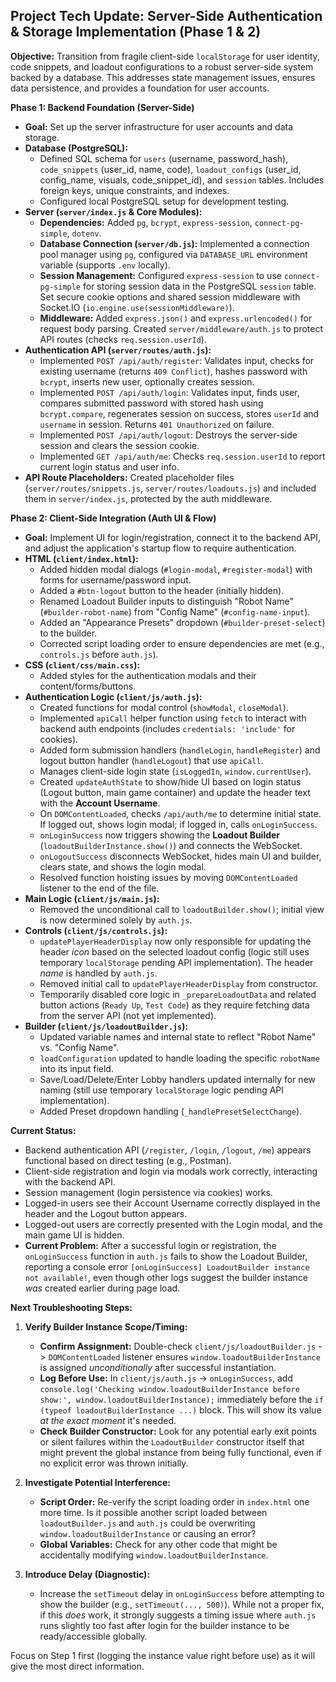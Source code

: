 ## Project Tech Update: Server-Side Authentication & Storage Implementation (Phase 1 & 2)

**Objective:** Transition from fragile client-side `localStorage` for user identity, code snippets, and loadout configurations to a robust server-side system backed by a database. This addresses state management issues, ensures data persistence, and provides a foundation for user accounts.

**Phase 1: Backend Foundation (Server-Side)**

*   **Goal:** Set up the server infrastructure for user accounts and data storage.
*   **Database (PostgreSQL):**
    *   Defined SQL schema for `users` (username, password\_hash), `code_snippets` (user\_id, name, code), `loadout_configs` (user\_id, config\_name, visuals, code\_snippet\_id), and `session` tables. Includes foreign keys, unique constraints, and indexes.
    *   Configured local PostgreSQL setup for development testing.
*   **Server (`server/index.js` & Core Modules):**
    *   **Dependencies:** Added `pg`, `bcrypt`, `express-session`, `connect-pg-simple`, `dotenv`.
    *   **Database Connection (`server/db.js`):** Implemented a connection pool manager using `pg`, configured via `DATABASE_URL` environment variable (supports `.env` locally).
    *   **Session Management:** Configured `express-session` to use `connect-pg-simple` for storing session data in the PostgreSQL `session` table. Set secure cookie options and shared session middleware with Socket.IO (`io.engine.use(sessionMiddleware)`).
    *   **Middleware:** Added `express.json()` and `express.urlencoded()` for request body parsing. Created `server/middleware/auth.js` to protect API routes (checks `req.session.userId`).
*   **Authentication API (`server/routes/auth.js`):**
    *   Implemented `POST /api/auth/register`: Validates input, checks for existing username (returns `409 Conflict`), hashes password with `bcrypt`, inserts new user, optionally creates session.
    *   Implemented `POST /api/auth/login`: Validates input, finds user, compares submitted password with stored hash using `bcrypt.compare`, regenerates session on success, stores `userId` and `username` in session. Returns `401 Unauthorized` on failure.
    *   Implemented `POST /api/auth/logout`: Destroys the server-side session and clears the session cookie.
    *   Implemented `GET /api/auth/me`: Checks `req.session.userId` to report current login status and user info.
*   **API Route Placeholders:** Created placeholder files (`server/routes/snippets.js`, `server/routes/loadouts.js`) and included them in `server/index.js`, protected by the auth middleware.

**Phase 2: Client-Side Integration (Auth UI & Flow)**

*   **Goal:** Implement UI for login/registration, connect it to the backend API, and adjust the application's startup flow to require authentication.
*   **HTML (`client/index.html`):**
    *   Added hidden modal dialogs (`#login-modal`, `#register-modal`) with forms for username/password input.
    *   Added a `#btn-logout` button to the header (initially hidden).
    *   Renamed Loadout Builder inputs to distinguish "Robot Name" (`#builder-robot-name`) from "Config Name" (`#config-name-input`).
    *   Added an "Appearance Presets" dropdown (`#builder-preset-select`) to the builder.
    *   Corrected script loading order to ensure dependencies are met (e.g., `controls.js` before `auth.js`).
*   **CSS (`client/css/main.css`):**
    *   Added styles for the authentication modals and their content/forms/buttons.
*   **Authentication Logic (`client/js/auth.js`):**
    *   Created functions for modal control (`showModal`, `closeModal`).
    *   Implemented `apiCall` helper function using `fetch` to interact with backend auth endpoints (includes `credentials: 'include'` for cookies).
    *   Added form submission handlers (`handleLogin`, `handleRegister`) and logout button handler (`handleLogout`) that use `apiCall`.
    *   Manages client-side login state (`isLoggedIn`, `window.currentUser`).
    *   Created `updateAuthState` to show/hide UI based on login status (Logout button, main game container) and update the header text with the **Account Username**.
    *   On `DOMContentLoaded`, checks `/api/auth/me` to determine initial state. If logged out, shows login modal; if logged in, calls `onLoginSuccess`.
    *   `onLoginSuccess` now triggers showing the **Loadout Builder** (`loadoutBuilderInstance.show()`) and connects the WebSocket.
    *   `onLogoutSuccess` disconnects WebSocket, hides main UI and builder, clears state, and shows the login modal.
    *   Resolved function hoisting issues by moving `DOMContentLoaded` listener to the end of the file.
*   **Main Logic (`client/js/main.js`):**
    *   Removed the unconditional call to `loadoutBuilder.show()`; initial view is now determined solely by `auth.js`.
*   **Controls (`client/js/controls.js`):**
    *   `updatePlayerHeaderDisplay` now only responsible for updating the header *icon* based on the selected loadout config (logic still uses temporary `localStorage` pending API implementation). The header *name* is handled by `auth.js`.
    *   Removed initial call to `updatePlayerHeaderDisplay` from constructor.
    *   Temporarily disabled core logic in `_prepareLoadoutData` and related button actions (`Ready Up`, `Test Code`) as they require fetching data from the server API (not yet implemented).
*   **Builder (`client/js/loadoutBuilder.js`):**
    *   Updated variable names and internal state to reflect "Robot Name" vs. "Config Name".
    *   `loadConfiguration` updated to handle loading the specific `robotName` into its input field.
    *   Save/Load/Delete/Enter Lobby handlers updated internally for new naming (still use temporary `localStorage` logic pending API implementation).
    *   Added Preset dropdown handling (`_handlePresetSelectChange`).

**Current Status:**

*   Backend authentication API (`/register`, `/login`, `/logout`, `/me`) appears functional based on direct testing (e.g., Postman).
*   Client-side registration and login via modals work correctly, interacting with the backend API.
*   Session management (login persistence via cookies) works.
*   Logged-in users see their Account Username correctly displayed in the header and the Logout button appears.
*   Logged-out users are correctly presented with the Login modal, and the main game UI is hidden.
*   **Current Problem:** After a successful login or registration, the `onLoginSuccess` function in `auth.js` fails to show the Loadout Builder, reporting a console error `[onLoginSuccess] LoadoutBuilder instance not available!`, even though other logs suggest the builder instance *was* created earlier during page load.

**Next Troubleshooting Steps:**

1.  **Verify Builder Instance Scope/Timing:**
    *   **Confirm Assignment:** Double-check `client/js/loadoutBuilder.js` -> `DOMContentLoaded` listener ensures `window.loadoutBuilderInstance` is assigned *unconditionally* after successful instantiation.
    *   **Log Before Use:** In `client/js/auth.js` -> `onLoginSuccess`, add `console.log('Checking window.loadoutBuilderInstance before show:', window.loadoutBuilderInstance);` immediately before the `if (typeof loadoutBuilderInstance ...)` block. This will show its value *at the exact moment* it's needed.
    *   **Check Builder Constructor:** Look for any potential early exit points or silent failures within the `LoadoutBuilder` constructor itself that might prevent the global instance from being fully functional, even if no explicit error was thrown initially.

2.  **Investigate Potential Interference:**
    *   **Script Order:** Re-verify the script loading order in `index.html` one more time. Is it possible another script loaded between `loadoutBuilder.js` and `auth.js` could be overwriting `window.loadoutBuilderInstance` or causing an error?
    *   **Global Variables:** Check for any other code that might be accidentally modifying `window.loadoutBuilderInstance`.

3.  **Introduce Delay (Diagnostic):**
    *   Increase the `setTimeout` delay in `onLoginSuccess` before attempting to show the builder (e.g., `setTimeout(..., 500)`). While not a proper fix, if this *does* work, it strongly suggests a timing issue where `auth.js` runs slightly too fast after login for the builder instance to be ready/accessible globally.

Focus on Step 1 first (logging the instance value right before use) as it will give the most direct information.
